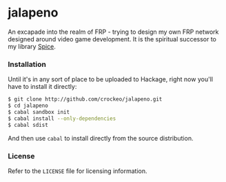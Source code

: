# jalapeno

An excapade into the realm of FRP - trying to design my own FRP network designed
around video game development. It is the spiritual successor to my library
[Spice](http://github.com/crockeo/spice).

### Installation

Until it's in any sort of place to be uploaded to Hackage, right now you'll have
to install it directly:

```bash
$ git clone http://github.com/crockeo/jalapeno.git
$ cd jalapeno
$ cabal sandbox init
$ cabal install --only-dependencies
$ cabal sdist
```

And then use `cabal` to install directly from the source distribution.

### License

Refer to the `LICENSE` file for licensing information.
